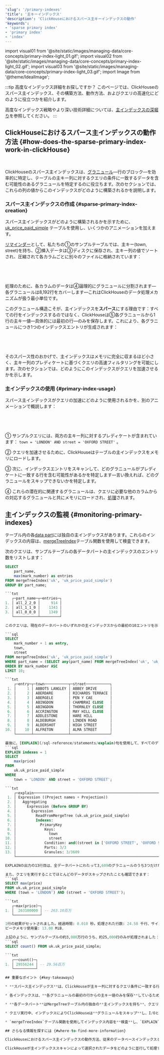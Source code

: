 ```yaml
---
'slug': '/primary-indexes'
'title': '主キーインデックス'
'description': 'ClickHouseにおけるスパース主キーインデックスの動作'
'keywords':
- 'sparse primary index'
- 'primary index'
- 'index'
---
```


import visual01 from '@site/static/images/managing-data/core-concepts/primary-index-light_01.gif';
import visual02 from '@site/static/images/managing-data/core-concepts/primary-index-light_02.gif';
import visual03 from '@site/static/images/managing-data/core-concepts/primary-index-light_03.gif';
import Image from '@theme/IdealImage';

:::tip 高度なインデックス詳細をお探しですか？
このページでは、ClickHouseのスパース主インデックス、その構築方法、動作方法、およびクエリの高速化にどのように役立つかを紹介します。

高度なインデックス戦略やより深い技術詳細については、[主インデックスの深堀り](/guides/best-practices/sparse-primary-indexes)を参照してください。
:::


## ClickHouseにおけるスパース主インデックスの動作方法 {#how-does-the-sparse-primary-index-work-in-clickHouse}

<br/>

ClickHouseのスパース主インデックスは、[グラニュール](https://clickhouse.com/docs/guides/best-practices/sparse-primary-indexes#data-is-organized-into-granules-for-parallel-data-processing)—行のブロック—を効率的に特定し、テーブルの主キー列に対するクエリの条件に一致するデータを含む可能性のあるグラニュールを特定するのに役立ちます。次のセクションでは、これらの列の値からこのインデックスがどのように構築されるかを説明します。

### スパース主インデックスの作成 {#sparse-primary-index-creation}

スパース主インデックスがどのように構築されるかを示すために、[uk_price_paid_simple](https://clickhouse.com/docs/parts) テーブルを使用し、いくつかのアニメーションを加えます。

[リマインダー](https://clickhouse.com/docs/parts)として、私たちの①のサンプルテーブルでは、主キー(town, street)を持ち、②挿入データは③ディスクに保存され、主キー列の値でソートされ、圧縮されて各カラムごとに別々のファイルに格納されています：

<Image img={visual01} size="lg"/>

<br/><br/>

処理のために、各カラムのデータは④論理的にグラニュールに分割されます—各グラニュールは8,192行をカバーします—これはClickHouseのデータ処理メカニズムが扱う最小単位です。

このグラニュール構造こそが、主インデックスを**スパース**にする理由です：すべての行をインデックスするのではなく、ClickHouseは⑤各グラニュールから1行の主キー値—具体的には最初の行—のみを保存します。これにより、各グラニュールにつき1つのインデックスエントリが生成されます：

<Image img={visual02} size="lg"/>

<br/><br/>

そのスパース性のおかげで、主インデックスはメモリに完全に収まるほど小さく、主キー列のプレディケートに基づくクエリの高速フィルタリングを可能にします。次のセクションでは、どのようにこのインデックスがクエリを加速させるかを示します。

### 主インデックスの使用 {#primary-index-usage}

スパース主インデックスがクエリの加速にどのように使用されるかを、別のアニメーションで概説します：

<Image img={visual03} size="lg"/>

<br/><br/>

① サンプルクエリには、両方の主キー列に対するプレディケートが含まれています： `town = 'LONDON' AND street = 'OXFORD STREET'` 。

② クエリを加速させるために、ClickHouseはテーブルの主インデックスをメモリにロードします。

③ 次に、インデックスエントリをスキャンして、どのグラニュールがプレディケートに一致する行を含む可能性があるかを特定します—言い換えれば、どのグラニュールをスキップできないかを特定します。

④ これらの潜在的に関連するグラニュールは、クエリに必要な他のカラムからの対応するグラニュールと共にメモリにロードされ、[処理](/optimize/query-parallelism)されます。

## 主インデックスの監視 {#monitoring-primary-indexes}

テーブル内の各[data part](/parts)には独自の主インデックスがあります。これらのインデックスの内容は、[mergeTreeIndex](/sql-reference/table-functions/mergeTreeIndex)テーブル関数を使用して検査できます。

次のクエリは、サンプルテーブルの各データパートの主インデックスのエントリ数をリストします：

```sql
SELECT
    part_name,
    max(mark_number) as entries
FROM mergeTreeIndex('uk', 'uk_price_paid_simple')
GROUP BY part_name;

```txt
   ┌─part_name─┬─entries─┐
1. │ all_2_2_0 │     914 │
2. │ all_1_1_0 │    1343 │
3. │ all_0_0_0 │    1349 │
   └───────────┴─────────┘

このクエリは、現在のデータパートのいずれかの主インデックスからの最初の10エントリを示しています。これらのパーツはバックグラウンドで継続的に[マージ](/merges)され、より大きなパーツに統合されます：

```sql 
SELECT 
    mark_number + 1 as entry,
    town,
    street
FROM mergeTreeIndex('uk', 'uk_price_paid_simple')
WHERE part_name = (SELECT any(part_name) FROM mergeTreeIndex('uk', 'uk_price_paid_simple')) 
ORDER BY mark_number ASC
LIMIT 10;

```txt
    ┌─entry─┬─town───────────┬─street───────────┐
 1. │     1 │ ABBOTS LANGLEY │ ABBEY DRIVE      │
 2. │     2 │ ABERDARE       │ RICHARDS TERRACE │
 3. │     3 │ ABERGELE       │ PEN Y CAE        │
 4. │     4 │ ABINGDON       │ CHAMBRAI CLOSE   │
 5. │     5 │ ABINGDON       │ THORNLEY CLOSE   │
 6. │     6 │ ACCRINGTON     │ MAY HILL CLOSE   │
 7. │     7 │ ADDLESTONE     │ HARE HILL        │
 8. │     8 │ ALDEBURGH      │ LINDEN ROAD      │
 9. │     9 │ ALDERSHOT      │ HIGH STREET      │
10. │    10 │ ALFRETON       │ ALMA STREET      │
    └───────┴────────────────┴──────────────────┘

最後に、[EXPLAIN](/sql-reference/statements/explain)句を使用して、すべてのデータパートの主インデックスが、サンプルクエリのプレディケートに一致する行を含む可能性がないグラニュールをスキップするためにどのように使用されるかを確認します。これらのグラニュールは、ロードおよび処理から除外されます：
```sql
EXPLAIN indexes = 1
SELECT
    max(price)
FROM
    uk.uk_price_paid_simple
WHERE
    town = 'LONDON' AND street = 'OXFORD STREET';

```txt
    ┌─explain────────────────────────────────────────────────────────────────────────────────────────────────────┐
 1. │ Expression ((Project names + Projection))                                                                  │
 2. │   Aggregating                                                                                              │
 3. │     Expression (Before GROUP BY)                                                                           │
 4. │       Expression                                                                                           │
 5. │         ReadFromMergeTree (uk.uk_price_paid_simple)                                                        │
 6. │         Indexes:                                                                                           │
 7. │           PrimaryKey                                                                                       │
 8. │             Keys:                                                                                          │
 9. │               town                                                                                         │
10. │               street                                                                                       │
11. │             Condition: and((street in ['OXFORD STREET', 'OXFORD STREET']), (town in ['LONDON', 'LONDON'])) │
12. │             Parts: 3/3                                                                                     │
13. │             Granules: 3/3609                                                                               │
    └────────────────────────────────────────────────────────────────────────────────────────────────────────────┘

EXPLAINの出力の13行目は、全データパートにわたって3,609のグラニュールのうち3つだけが主インデックス解析によって処理されるために選択されたことを示しています。残りのグラニュールは完全にスキップされました。

また、クエリを実行することでほとんどのデータがスキップされたことも確認できます：
```sql 
SELECT max(price)
FROM uk.uk_price_paid_simple
WHERE (town = 'LONDON') AND (street = 'OXFORD STREET');

```txt
   ┌─max(price)─┐
1. │  263100000 │ -- 263.10百万
   └────────────┘

1行の結果がセットされました。経過時間: 0.010 秒。処理された行数: 24.58 千行、サイズ: 159.04 KB (2.53百万行/s., 16.35 MB/s.)
ピークメモリ使用量: 13.00 MiB.

上記のように、サンプルテーブルの約3,000万行のうち、約25,000行のみが処理されました：
```sql 
SELECT count() FROM uk.uk_price_paid_simple;

```txt
   ┌──count()─┐
1. │ 29556244 │ -- 29.56百万
   └──────────┘

## 重要なポイント {#key-takeaways}

* **スパース主インデックス**は、ClickHouseが主キー列に対するクエリ条件に一致する行を含む可能性のあるグラニュールを特定することにより、不必要なデータをスキップするのに役立ちます。 

* 各インデックスは、**各グラニュールの最初の行からの主キー値のみを保存**しているため（デフォルトではグラニュールは8,192行を持つ）、メモリに収まるほどコンパクトにまとめられています。

* **各データパート**はMergeTreeテーブル内の独自の**主インデックスを持ち**、クエリ実行中に独立して使用されます。 

* クエリ実行中、インデックスによりClickHouseは**グラニュールをスキップ**し、I/Oとメモリの使用を削減しながらパフォーマンスを加速します。 

* `mergeTreeIndex`テーブル関数を使用してインデックス内容を**検査**し、`EXPLAIN`句を使用してインデックスの使用を監視できます。

## さらなる情報を探すには {#where-to-find-more-information}

ClickHouseにおけるスパース主インデックスの動作方法、従来のデータベースインデックスとの違いやそれらを使用する際のベストプラクティスについて詳しく調べるには、詳細なインデックスについての[深堀り](/guides/best-practices/sparse-primary-indexes)をチェックしてください。

ClickHouseが主インデックススキャンによって選択されたデータをどのように並行して処理するかに興味がある場合は、クエリ並行性ガイドを[こちら](/optimize/query-parallelism)で確認してください。

